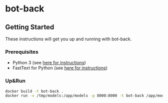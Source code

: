 # bot-back


## Getting Started

These instructions will get you up and running with bot-back.

### Prerequisites

* Python 3 (see [here for instructions](http://docs.python-guide.org/en/latest/starting/installation/))
* FastText for Python (see [here for instructions](https://github.com/facebookresearch/fastText#building-fasttext-for-python))


### Up&Run

```bash
docker build -t bot-back .
docker run -v /tmp/models:/app/models -p 8000:8000 -t bot-back /app/models
```